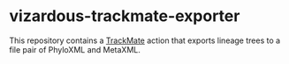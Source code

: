 vizardous-trackmate-exporter
============================

This repository contains a [TrackMate](https://github.com/fiji/TrackMate) action that exports lineage trees to a file pair of PhyloXML and MetaXML.